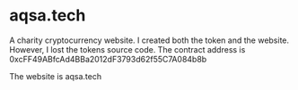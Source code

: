 # aqsa.tech
A charity cryptocurrency website. I created both the token and the website. However, I lost the tokens source code. The contract address is 0xcFF49ABfcAd4BBa2012dF3793d62f55C7A084b8b 

The website is aqsa.tech

